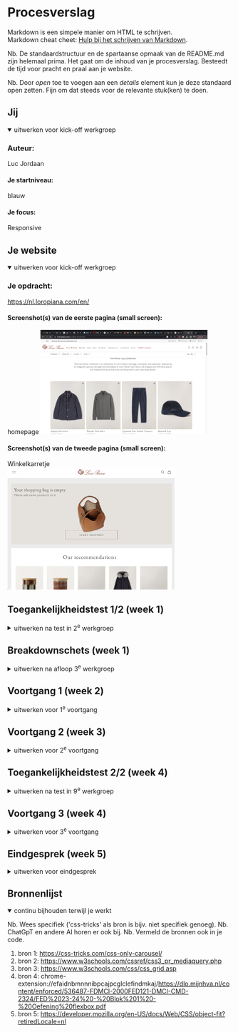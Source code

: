 # Procesverslag
Markdown is een simpele manier om HTML te schrijven.  
Markdown cheat cheet: [Hulp bij het schrijven van Markdown](https://github.com/adam-p/markdown-here/wiki/Markdown-Cheatsheet).

Nb. De standaardstructuur en de spartaanse opmaak van de README.md zijn helemaal prima. Het gaat om de inhoud van je procesverslag. Besteedt de tijd voor pracht en praal aan je website.

Nb. Door *open* toe te voegen aan een *details* element kun je deze standaard open zetten. Fijn om dat steeds voor de relevante stuk(ken) te doen.





## Jij

<details open>
  <summary>uitwerken voor kick-off werkgroep</summary>

  ### Auteur:
  Luc Jordaan

  #### Je startniveau:
  blauw

  #### Je focus:
  Responsive
 
</details>





## Je website

<details open>
  <summary>uitwerken voor kick-off werkgroep</summary>

  ### Je opdracht:
  https://nl.loropiana.com/en/

  #### Screenshot(s) van de eerste pagina (small screen): 
  homepage 
  <img src="readme-images/homepage.png" width="375px" alt="homepage van de website">

  #### Screenshot(s) van de tweede pagina (small screen):
  Winkelkarretje  
  <img src="readme-images/Screenshot 2023-10-02 at 16.37.58.png" width="375px" alt="winkel karretje pagina">
 
</details>



## Toegankelijkheidstest 1/2 (week 1)

<details>
  <summary>uitwerken na test in 2<sup>e</sup> werkgroep</summary>

  ### Bevindingen
  Lijst met je bevindingen die in de test naar voren kwamen:

  Ik was in week 2 nog totaal niet ver met mijn eigen website. Ik was in de lessen voornamelijk bezig met de opdrachten, en dus niet met mijn website. Dit had als gevolg dat ik eigenlijk alleen een header had zonder vormgeving.

</details>



## Breakdownschets (week 1)

<details>
  <summary>uitwerken na afloop 3<sup>e</sup> werkgroep</summary>

  ### de hele pagina: 
  <img src="readme-images/Screenshot 2023-10-02 at 14.05.09.png" width="375px" alt="winkelmandje is leeg in groot scherm">

  ### dynamisch deel (bijv menu): 
  <img src="readme-images/Screenshot 2023-10-02 at 14.05.03.png" width="375px" alt="gesuggesteerde items in groot scherm (slider)">

  ### wellicht nog een dynamisch deel (bijv filter): 
  <img src="readme-images/Screenshot 2023-10-02 at 14.07.07.png" width="375px" alt="slider die groter en kleiner word op de pagina">

</details>





## Voortgang 1 (week 2)

<details>
  <summary>uitwerken voor 1<sup>e</sup> voortgang</summary>

  ### Stand van zaken
  hier dit ging goed & dit was lastig (neem ook screenshots op van delen van je website en code)

  <img src="readme-images/Screenshot 2023-10-02 at 14.08.16.png" width="375px" alt="code van mijn header/ hamburgermenudie niet goed werkt">

  -Ik heb heel lang zitten kloten met een hamburger menu en uiteindelijk is het soort van gelukt, maar ik ben er niet helemaal blij mee.


  ### Agenda voor meeting
  samen met je groepje opstellen

  | student 1      | student 2          | student 3    | student 4        |
  | ---            | ---                | ---          | ---              |
  | dit bespreken  | en dit             | en ik dit    | en dan ik dat    |
  | en dat ook nog | dit als er tijd is | nog een punt | dit wil ik zeker |
  | ...            | ...                | ...          | ...              |


  ### Verslag van meeting
  hier na afloop snel de uitkomsten van de meeting vastleggen

  - punt 1: Ik moet mijn header echt afmaken
  - punt 2: Ik moet eerst even de basis elementen in HTML zetten voordat ik teveel aan mijn vormgeving zit.
  - nog een punt: Mijn background image werkte niet mee.
  - ...

</details>





## Voortgang 2 (week 3)

<details>
  <summary>uitwerken voor 2<sup>e</sup> voortgang</summary>

  ### Stand van zaken
  hier dit ging goed & dit was lastig (neem ook screenshots op van delen van je website en code)

  <img src="readme-images/Screenshot 2023-10-02 at 14.11.18.png" width="375px" alt="screenshot van elementen op tweede pagina">

   <img src="readme-images/Screenshot 2023-10-02 at 16.39.10.png" width="375px" alt="screenshot van lijst van voorgestelde dingen op tweede pagina">


  -Dit is een element van mijn tweede pagina die lastig leek, en die ik wil proberen. 

  -Het voorgestelde deel is eigenlijk een soort slider waarin er elementen bijkomen als je scherm groter word, maar ik weet niet hoe ik dat moet doen dus ik maak het gewoon een grid waar alles onder elkaar valt.


  ### Agenda voor meeting
  samen met je groepje opstellen

  | student 1      | student 2          | student 3    | student 4        |
  | ---            | ---                | ---          | ---              |
  | dit bespreken  | en dit             | en ik dit    | en dan ik dat    |
  | en dat ook nog | dit als er tijd is | nog een punt | dit wil ik zeker |
  | ...            | ...                | ...          | ...              |


  ### Verslag van meeting
  hier na afloop snel de uitkomsten van de meeting vastleggen

  - punt 1: Ik heb de basis elementen in HTML en moet nu gaan beginnen aan de vormgeving
  - punt 2: De vormgeving is moeilijker dan ik dacht, en ik ben al heel veel tijd kwijt daaraan.
  - nog een punt
- ...

</details>





## Toegankelijkheidstest 2/2 (week 4)

<details>
  <summary>uitwerken na test in 9<sup>e</sup> werkgroep</summary>

  ### Bevindingen
  Lijst met je bevindingen die in de test naar voren kwamen (geef ook aan wat er verbeterd is):

  -Veel van mijn elementen had ik niet in een echte link gemaakt, maar meer gebruikt als filler. Hierdoor werkte de screenreader niet helemaal.
  -Verder werkte het navigeren door de site prima.

</details>





## Voortgang 3 (week 4)

<details>
  <summary>uitwerken voor 3<sup>e</sup> voortgang</summary>

  ### Stand van zaken
  hier dit ging goed & dit was lastig (neem ook screenshots op van delen van je website en code)

  <img src="readme-images/Screenshot 2023-10-02 at 13.45.55.png" width="375px" alt="section tennis walk shoes lukt niet">
  <img src="readme-images/Screenshot 2023-10-02 at 14.01.49.png" width="375px" alt="code van section tennis walk shoes">

  -ik had wat problemen met dit gedeelte en het lukte mij niet om het zelf op te lossen. Dus ik ben zo ver gekomen als mij zonder hulp gaat lukken, en de rest laat ik helaas voor wat het is. De vormgeving is uiteindelijk niet het belangrijkste.


  ### Agenda voor meeting
  samen met je groepje opstellen

  | student 1      | student 2          | student 3    | student 4        |
  | ---            | ---                | ---          | ---              |
  | dit bespreken  | en dit             | en ik dit    | en dan ik dat    |
  | en dat ook nog | dit als er tijd is | nog een punt | dit wil ik zeker |
  | ...            | ...                | ...          | ...              |


  ### Verslag van meeting
  hier na afloop snel de uitkomsten van de meeting vastleggen

  - punt 1: Ik moet mijn hamburger menu nog fixen.
  - punt 2: Ook moet ik nog bepaalde dingen responsive maken zoals de nav en de section van de tennis schoenen..
  - nog een punt
  - ...

</details>





## Eindgesprek (week 5)

<details>
  <summary>uitwerken voor eindgesprek</summary>

  ### Je uitkomst - karakteristiek screenshots:
  <img src="readme-images/Screenshot 2023-10-02 at 13.59.38.png" width="375px" alt="uitomst opdracht 1">

  -In het algemeen ben ik best blij met hoe mijn eigen website is geworden. Het heeft zeker het gevoel van de Loro Piana website. Er zijn bepaalde dingen die ik nog zou willen verbeteren maar daar had ik extra hulp bij nodig.


  ### Dit ging goed/Heb ik geleerd: 
  Korte omschrijving met plaatjes

  <img src="readme-images/Screenshot 2023-10-02 at 13.46.31.png" width="375px" alt="Responsive heb ik veel geleerd">

  -Ik heb veel geleerd over grids gebruiken en hoe ik een website responsive moet. En ik ben vooral trots op deze elementen.

  ### Dit was lastig/Is niet gelukt:
  Korte omschrijving met plaatjes

  <img src="readme-images/Screenshot 2023-10-02 at 13.45.55.png" width="375px" alt="bummer">

-Wat minder goed ging was deze section met de tennis schoenen. Het was een ingewikkelde grid en het lukte mij niet om het te laten lijken op de website. Ook lukte het mij niet om de nav helemaal te maken zoals in de echte site, want het veranderde de responsivness van de site.

</details>





## Bronnenlijst

<details open>
  <summary>continu bijhouden terwijl je werkt</summary>

  Nb. Wees specifiek ('css-tricks' als bron is bijv. niet specifiek genoeg). 
  Nb. ChatGpT en andere AI horen er ook bij.
  Nb. Vermeld de bronnen ook in je code.

  1. bron 1: https://css-tricks.com/css-only-carousel/
  2. bron 2: https://www.w3schools.com/cssref/css3_pr_mediaquery.php
  3. bron 3: https://www.w3schools.com/css/css_grid.asp
  4. bron 4: chrome-extension://efaidnbmnnnibpcajpcglclefindmkaj/https://dlo.mijnhva.nl/content/enforced/536487-FDMCI-2000FED121-DMCI-CMD-2324/FED%2023-24%20-%20Blok%201%20-%20Oefening%20flexbox.pdf
  5. bron 5: https://developer.mozilla.org/en-US/docs/Web/CSS/object-fit?retiredLocale=nl

</details>